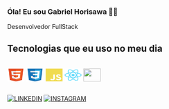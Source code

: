 ### Óla! Eu sou Gabriel Horisawa 🖐🏻

Desenvolvedor FullStack

## Tecnologias que eu uso no meu dia
<div style='display: inline_block'><br>
  
  <img align="center"  height="30" width="40" src="https://raw.githubusercontent.com/devicons/devicon/master/icons/html5/html5-original.svg">
  <img align="center"  height="30" width="40" src="https://raw.githubusercontent.com/devicons/devicon/master/icons/css3/css3-original.svg">
  <img align="center"  height="30" width="40" src="https://raw.githubusercontent.com/devicons/devicon/master/icons/javascript/javascript-plain.svg">
  <img align="center"  height="30" width="40" src="https://raw.githubusercontent.com/devicons/devicon/master/icons/react/react-original.svg">
  <img align="center"  height="30" width="40" src="https://cdn.jsdelivr.net/gh/devicons/devicon@latest/icons/java/java-original.svg">
  
</div><br>

[![LINKEDIN](https://img.shields.io/badge/LinkedIn-0077B5?style=for-the-badge&logo=linkedin&logoColor=white)](https://www.linkedin.com/in/gabrielhorisawa/)
[![INSTAGRAM](https://img.shields.io/badge/Instagram-E4405F?style=for-the-badge&logo=instagram&logoColor=white)](https://www.instagram.com/gabrielhorisawa/)

